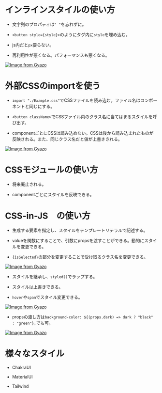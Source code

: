 # インラインスタイルの使い方

- 文字列のプロパティは`" "`を忘れずに。

- `<button style={style}>`のようにタグ内に`style`を埋め込む。

- js内だと`px`要らない。

- 再利用性が悪くなる。パフォーマンスも悪くなる。

[![Image from Gyazo](https://i.gyazo.com/cf4f3f0512c8a28fea715d69e259ae4a.png)](https://gyazo.com/cf4f3f0512c8a28fea715d69e259ae4a)

# 外部CSSのimportを使う

- `import "./Example.css"`でCSSファイルを読み込む。ファイル名はコンポーネントと同じにする。

- `<button className>`でCSSファイル内のクラス名に当てはまるスタイルを呼び出す。

- componentごとにCSSは読み込めない。CSSは後から読み込まれたものが反映される。また、同じクラス名だと値が上書きされる。

[![Image from Gyazo](https://i.gyazo.com/1ba97a34b6e742b1cd9101022d59bc21.png)](https://gyazo.com/1ba97a34b6e742b1cd9101022d59bc21)

# CSSモジュールの使い方

- 将来廃止される。

- componentごとにスタイルを反映できる。

# CSS-in-JS　の使い方

- 生成する要素を指定し、スタイルをテンプレートリテラルで記述する。

- valueを関数にすることで、引数にpropsを渡すことができる。動的にスタイルを変更できる。

- `{isSelected}`の部分を変更することで受け取るクラス名を変更できる。

[![Image from Gyazo](https://i.gyazo.com/1707dd84b67c505af93a0c4b592b4e33.png)](https://gyazo.com/1707dd84b67c505af93a0c4b592b4e33)

- スタイルを継承し、`styled()`でラップする。

- スタイルは上書きできる。

- `hover`や`span`でスタイル変更できる。

[![Image from Gyazo](https://i.gyazo.com/d951a4655e25933b7cd7c84b9625f87c.png)](https://gyazo.com/d951a4655e25933b7cd7c84b9625f87c)

- propsの渡し方は`background-color: ${(props.dark) => dark ? "black" : "green"};`でも可。

[![Image from Gyazo](https://i.gyazo.com/103dc878c12e5f98d88e8e6ea66d0a10.png)](https://gyazo.com/103dc878c12e5f98d88e8e6ea66d0a10)

# 様々なスタイル

- ChakraUI

- MaterialUI

- Tailwind

